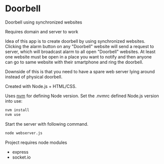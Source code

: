 # Doorbell
Doorbell using synchronized websites

Requires domain and server to work

Idea of this app is to create doorbell by using synchronized websites. Clicking the alarm button on any "Doorbell" website will send a request to server, 
which will broadcast alarm to all open "Doorbell" websites. At least one website must be open in a place you want to notify and then anyone can go to same website 
with their smartphone and ring the doorbell.

Downside of this is that you need to have a spare web server lying around instead of physical doorbell.

Created with Node.js + HTML/CSS.

Uses [nvm](https://github.com/nvm-sh/nvm#installing-and-updating) for defining Node version. Set the .nvmrc defined Node.js version into use:
```bash
nvm install
nvm use
```

Start the server with following command. 
```bash
node webserver.js
```

Project requires node modules
- express
- socket.io
